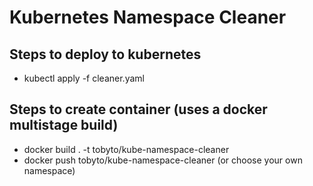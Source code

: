# Kubernetes Namespace Cleaner

## Steps to deploy to kubernetes

- kubectl apply -f cleaner.yaml

## Steps to create container (uses a docker multistage build)

- docker build . -t tobyto/kube-namespace-cleaner
- docker push tobyto/kube-namespace-cleaner (or choose your own namespace)

